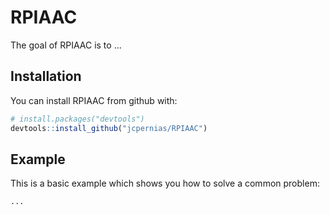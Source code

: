 # RPIAAC

The goal of RPIAAC is to ...

## Installation

You can install RPIAAC from github with:

```R
# install.packages("devtools")
devtools::install_github("jcpernias/RPIAAC")
```

## Example

This is a basic example which shows you how to solve a common problem:

```R
...
```
